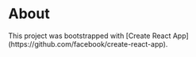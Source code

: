<h1>About</h1>

<p>This project was bootstrapped with [Create React App](https://github.com/facebook/create-react-app).</p>



